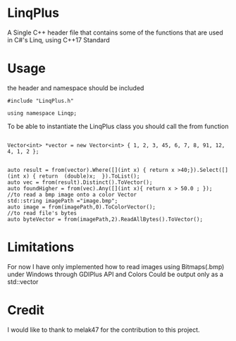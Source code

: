 # LinqPlus
A Single C++ header file that contains some of the functions that are used in C#'s Linq, using C++17 Standard

# Usage

the header and namespace should be included
```
#include "LinqPlus.h"

using namespace Linqp;

```

To be able to instantiate the LinqPlus class you should  call the from function
```

Vector<int> *vector = new Vector<int> { 1, 2, 3, 45, 6, 7, 8, 91, 12, 4, 1, 2 };


auto result = from(vector).Where([](int x) { return x >40;}).Select([](int x) { return  (double)x;  }).ToList();
auto vec = from(result).Distinct().ToVector();
auto foundHigher = from(vec).Any([](int x){ return x > 50.0 ; });
//to read a bmp image onto a color Vector
std::string imagePath ="image.bmp";
auto image = from(imagePath,0).ToColorVector();
//to read file's bytes
auto byteVector = from(imagePath,2).ReadAllBytes().ToVector();

```
# Limitations

For now I have only implemented how to read images using Bitmaps(.bmp) under Windows through GDIPlus API and Colors Could be output only as a std::vector<Color>


# Credit
I would like to thank to melak47 for the contribution to this project.
